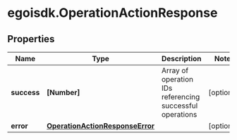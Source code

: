 # egoisdk.OperationActionResponse

## Properties

Name | Type | Description | Notes
------------ | ------------- | ------------- | -------------
**success** | **[Number]** | Array of operation IDs referencing successful operations | [optional] 
**error** | [**OperationActionResponseError**](OperationActionResponseError.md) |  | [optional] 


